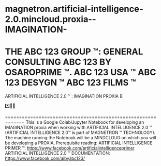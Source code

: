 # magnetron.artificial-intelligence-2.0.mincloud.proxia--IMAGINATION-
THE ABC 123 GROUP ™:
GENERAL CONSULTING ABC 123 BY OSAROPRIME ™.
ABC 123 USA ™
ABC 123 DESYGN ™
ABC 123 FILMS ™
=============================================================

ARTIFICIAL INTELLIGENCE 2.0 ™ : IMAGINATION PROXIA B

*️⃣📶🤖

=============================================================
This is a Google Colab/Jupyter Notebook for developing an IMAGINATION proxia when working with ARTIFICIAL INTELLIGENCE 2.0 ™ 
(ARTIFICIAL INTELLIGENCE 2.0™ is part of MAGNETRON ™ TECHNOLOGY). The machine running the Notebook will be a MINDCLOUD on which you will be
developing a PROXIA.
Prerequisite reading:
ARTIFICIAL INTELLIGENCE PRIMER ™: https://www.facebook.com/artificialintelligenceprimer
ARTIFICIAL INTELLIGENCE 2.0 ™ DOCUMENTATION: https://www.facebook.com/aibyabc123/
